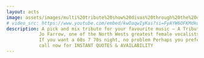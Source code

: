 ```yaml
---
layout: acts
image: assets/images/multi%20tribute%20show%20divas%20through%20the%20decades.jpg
# video_src: https://www.youtube.com/embed/kwOaqwIyKas?si=FyAYW6OFKMdkuAjb
description: A pick and mix tribute for your favourite music – A Tribute to the 60s, 70s, 80s, 90s or Noughties. Pick two decades of your choice, music from memory lane, songs that you can’t stop singing Pick the era that your family, friends or customers cherish and book the Decade Diva to provide a non-stop hit thumping mind blowing show that will keep you singing and dancing all night long.  <hr>
            Jo Farrow, one of the North Wests greatest female vocalists, has painstakingly put together all the best hits of the decades from the sixties to the noughties so you can pick the show you want. <hr>
            If you want a 60s 7 70s night, no problem Perhaps you prefer a 70s & 80s night or an 80s and 90s night or maybe your young enough for a Noughties 90s nigh. Whatever you want, I’m sure you get the idea. A fully costumed tribute show that you choose! <hr>
            call now for INSTANT QUOTES & AVAILABILITY
---
```

